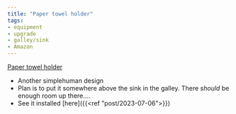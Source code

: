 ```yaml
---
title: "Paper towel holder"
tags:
- equipment
- upgrade
- galley/sink
- Amazon
---
```

[Paper towel holder](https://www.amazon.com/dp/B002YI653C/ref=nosim?tag=ffwf0f-20)
- Another simplehuman design
- Plan is to put it somewhere above the sink in the galley. There *should* be enough room up there....
- See it installed [here]({{<ref "post/2023-07-06">}})

